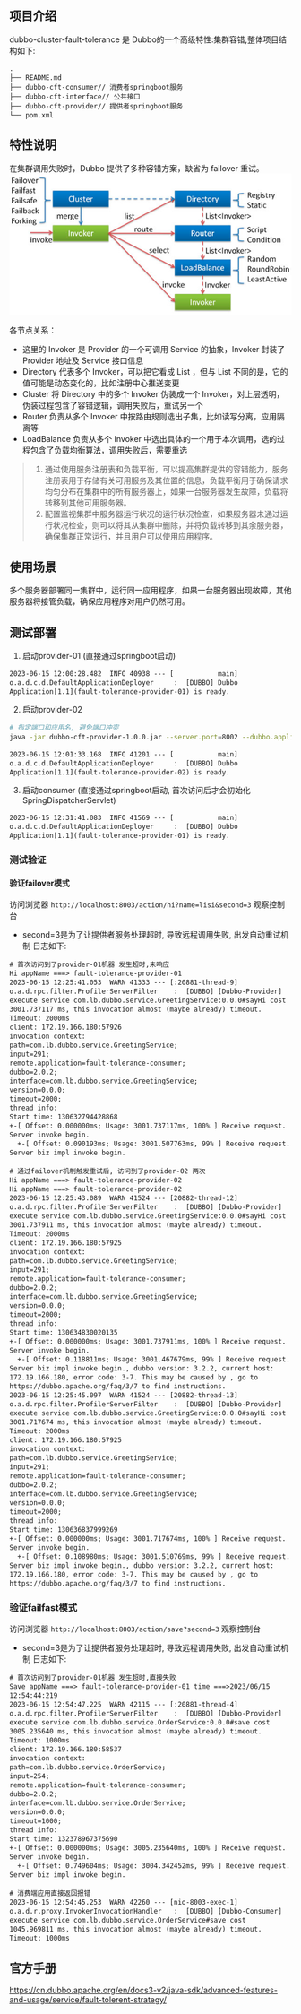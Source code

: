 ## 项目介绍
dubbo-cluster-fault-tolerance 是 Dubbo的一个高级特性:集群容错,整体项目结构如下:

```text
.
├── README.md
├── dubbo-cft-consumer// 消费者springboot服务
├── dubbo-cft-interface// 公共接口
├── dubbo-cft-provider// 提供者springboot服务
└── pom.xml

```
## 特性说明
在集群调用失败时，Dubbo 提供了多种容错方案，缺省为 failover 重试。
![img.png](img.png)

各节点关系：
* 这里的 Invoker 是 Provider 的一个可调用 Service 的抽象，Invoker 封装了 Provider 地址及 Service 接口信息
* Directory 代表多个 Invoker，可以把它看成 List<Invoker> ，但与 List 不同的是，它的值可能是动态变化的，比如注册中心推送变更
* Cluster 将 Directory 中的多个 Invoker 伪装成一个 Invoker，对上层透明，伪装过程包含了容错逻辑，调用失败后，重试另一个
* Router 负责从多个 Invoker 中按路由规则选出子集，比如读写分离，应用隔离等
* LoadBalance 负责从多个 Invoker 中选出具体的一个用于本次调用，选的过程包含了负载均衡算法，调用失败后，需要重选

>1. 通过使用服务注册表和负载平衡，可以提高集群提供的容错能力，服务注册表用于存储有关可用服务及其位置的信息，负载平衡用于确保请求均匀分布在集群中的所有服务器上，如果一台服务器发生故障，负载将转移到其他可用服务器。
>2. 配置监视集群中服务器运行状况的运行状况检查，如果服务器未通过运行状况检查，则可以将其从集群中删除，并将负载转移到其余服务器，确保集群正常运行，并且用户可以使用应用程序。

## 使用场景
多个服务器部署同一集群中，运行同一应用程序，如果一台服务器出现故障，其他服务器将接管负载，确保应用程序对用户仍然可用。

## 测试部署
1. 启动provider-01 (直接通过springboot启动)
```text
2023-06-15 12:00:28.482  INFO 40938 --- [           main] o.a.d.c.d.DefaultApplicationDeployer     :  [DUBBO] Dubbo Application[1.1](fault-tolerance-provider-01) is ready.
```

2. 启动provider-02

```bash 
# 指定端口和应用名, 避免端口冲突
java -jar dubbo-cft-provider-1.0.0.jar --server.port=8002 --dubbo.application.name=fault-tolerance-provider-02
```
```text
2023-06-15 12:01:33.168  INFO 41201 --- [           main] o.a.d.c.d.DefaultApplicationDeployer     :  [DUBBO] Dubbo Application[1.1](fault-tolerance-provider-02) is ready.
```

3. 启动consumer (直接通过springboot启动, 首次访问后才会初始化 SpringDispatcherServlet)
```text
2023-06-15 12:31:41.083  INFO 41569 --- [           main] o.a.d.c.d.DefaultApplicationDeployer     :  [DUBBO] Dubbo Application[1.1](fault-tolerance-provider-01) is ready.
```

### 测试验证
#### 验证failover模式
访问浏览器 `http://localhost:8003/action/hi?name=lisi&second=3` 观察控制台
* second=3是为了让提供者服务处理超时, 导致远程调用失败, 出发自动重试机制
日志如下:
```text
# 首次访问到了provider-01机器 发生超时,未响应
Hi appName ===> fault-tolerance-provider-01
2023-06-15 12:25:41.053  WARN 41333 --- [:20881-thread-9] o.a.d.rpc.filter.ProfilerServerFilter    :  [DUBBO] [Dubbo-Provider] execute service com.lb.dubbo.service.GreetingService:0.0.0#sayHi cost 3001.737117 ms, this invocation almost (maybe already) timeout. Timeout: 2000ms
client: 172.19.166.180:57926
invocation context:
path=com.lb.dubbo.service.GreetingService;
input=291;
remote.application=fault-tolerance-consumer;
dubbo=2.0.2;
interface=com.lb.dubbo.service.GreetingService;
version=0.0.0;
timeout=2000;
thread info: 
Start time: 130632794428868
+-[ Offset: 0.000000ms; Usage: 3001.737117ms, 100% ] Receive request. Server invoke begin.
  +-[ Offset: 0.090193ms; Usage: 3001.507763ms, 99% ] Receive request. Server biz impl invoke begin.
  
# 通过failover机制触发重试后, 访问到了provider-02 两次  
Hi appName ===> fault-tolerance-provider-02
Hi appName ===> fault-tolerance-provider-02
2023-06-15 12:25:43.089  WARN 41524 --- [20882-thread-12] o.a.d.rpc.filter.ProfilerServerFilter    :  [DUBBO] [Dubbo-Provider] execute service com.lb.dubbo.service.GreetingService:0.0.0#sayHi cost 3001.737911 ms, this invocation almost (maybe already) timeout. Timeout: 2000ms
client: 172.19.166.180:57925
invocation context:
path=com.lb.dubbo.service.GreetingService;
input=291;
remote.application=fault-tolerance-consumer;
dubbo=2.0.2;
interface=com.lb.dubbo.service.GreetingService;
version=0.0.0;
timeout=2000;
thread info: 
Start time: 130634830020135
+-[ Offset: 0.000000ms; Usage: 3001.737911ms, 100% ] Receive request. Server invoke begin.
  +-[ Offset: 0.118811ms; Usage: 3001.467679ms, 99% ] Receive request. Server biz impl invoke begin., dubbo version: 3.2.2, current host: 172.19.166.180, error code: 3-7. This may be caused by , go to https://dubbo.apache.org/faq/3/7 to find instructions. 
2023-06-15 12:25:45.097  WARN 41524 --- [20882-thread-13] o.a.d.rpc.filter.ProfilerServerFilter    :  [DUBBO] [Dubbo-Provider] execute service com.lb.dubbo.service.GreetingService:0.0.0#sayHi cost 3001.717674 ms, this invocation almost (maybe already) timeout. Timeout: 2000ms
client: 172.19.166.180:57925
invocation context:
path=com.lb.dubbo.service.GreetingService;
input=291;
remote.application=fault-tolerance-consumer;
dubbo=2.0.2;
interface=com.lb.dubbo.service.GreetingService;
version=0.0.0;
timeout=2000;
thread info: 
Start time: 130636837999269
+-[ Offset: 0.000000ms; Usage: 3001.717674ms, 100% ] Receive request. Server invoke begin.
  +-[ Offset: 0.108980ms; Usage: 3001.510769ms, 99% ] Receive request. Server biz impl invoke begin., dubbo version: 3.2.2, current host: 172.19.166.180, error code: 3-7. This may be caused by , go to https://dubbo.apache.org/faq/3/7 to find instructions. 

```

### 验证failfast模式

访问浏览器 `http://localhost:8003/action/save?second=3` 观察控制台
* second=3是为了让提供者服务处理超时, 导致远程调用失败, 出发自动重试机制
  日志如下:
```text
# 首次访问到了provider-01机器 发生超时,直接失败
Save appName ===> fault-tolerance-provider-01 time ===>2023/06/15 12:54:44:219
2023-06-15 12:54:47.225  WARN 42115 --- [:20881-thread-4] o.a.d.rpc.filter.ProfilerServerFilter    :  [DUBBO] [Dubbo-Provider] execute service com.lb.dubbo.service.OrderService:0.0.0#save cost 3005.235640 ms, this invocation almost (maybe already) timeout. Timeout: 1000ms
client: 172.19.166.180:58537
invocation context:
path=com.lb.dubbo.service.OrderService;
input=254;
remote.application=fault-tolerance-consumer;
dubbo=2.0.2;
interface=com.lb.dubbo.service.OrderService;
version=0.0.0;
timeout=1000;
thread info: 
Start time: 132378967375690
+-[ Offset: 0.000000ms; Usage: 3005.235640ms, 100% ] Receive request. Server invoke begin.
  +-[ Offset: 0.749604ms; Usage: 3004.342452ms, 99% ] Receive request. Server biz impl invoke begin.
  
# 消费端应用直接返回报错
2023-06-15 12:54:45.253  WARN 42260 --- [nio-8003-exec-1] o.a.d.r.proxy.InvokerInvocationHandler   :  [DUBBO] [Dubbo-Consumer] execute service com.lb.dubbo.service.OrderService#save cost 1045.969811 ms, this invocation almost (maybe already) timeout. Timeout: 1000ms
```




## 官方手册
https://cn.dubbo.apache.org/en/docs3-v2/java-sdk/advanced-features-and-usage/service/fault-tolerent-strategy/